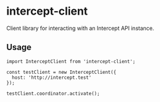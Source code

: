 # intercept-client

Client library for interacting with an Intercept API instance.

## Usage

```
import InterceptClient from 'intercept-client';

const testClient = new InterceptClient({
  host: 'http://intercept.test'
});

testClient.coordinator.activate();
```
